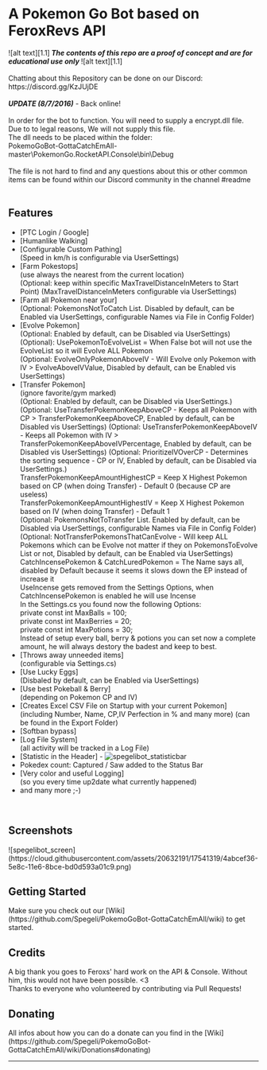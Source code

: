 <!-- define warning icon -->
[1.1]: http://i.imgur.com/M4fJ65n.png (ATTENTION)
[1.2]: http://i.imgur.com/NNcGs1n.png (BTC)
[1.3]: http://i.epvpimg.com/ZTsdb.png (SCREENSHOT)
<!-- title -->
<h1>A Pokemon Go Bot based on FeroxRevs API</h1>
<!-- disclaimer -->
![alt text][1.1]<strong><em> The contents of this repo are a proof of concept and are for educational use only </em></strong>![alt text][1.1]<br />
<br />
Chatting about this Repository can be done on our Discord: https://discord.gg/KzJUjDE <br/>
<br/>
<strong><em>UPDATE (8/7/2016)</em></strong> - Back online!<br />
<br />
In order for the bot to function. You will need to supply a encrypt.dll file. Due to to legal reasons, We will not supply this file. <br/>
The dll needs to be placed within the folder:<br/>
PokemoGoBot-GottaCatchEmAll-master\PokemonGo.RocketAPI.Console\bin\Debug<br/>
<br/>
The file is not hard to find and any questions about this or other common items can be found within our Discord community in the channel #readme<br/>
<br />

<h2><a name="features">Features</a></h2>
 
 - [PTC Login / Google]
 - [Humanlike Walking]<br />
 - [Configurable Custom Pathing]<br />
   (Speed in km/h is configurable via UserSettings)
 - [Farm Pokestops]<br />
   (use always the nearest from the current location)<br />
   (Optional: keep within specific MaxTravelDistanceInMeters to Start Point) (MaxTravelDistanceInMeters configurable via UserSettings)
 - [Farm all Pokemon near your]<br />
   (Optional: PokemonsNotToCatch List. Disabled by default, can be Enabled via UserSettings, configurable Names via File in Config Folder)
 - [Evolve Pokemon]<br />
   (Optional: Enabled by default, can be Disabled via UserSettings)<br />
   (Optional): UsePokemonToEvolveList = When False bot will not use the EvolveList so it will Evolve ALL Pokemon<br />
   (Optional: EvolveOnlyPokemonAboveIV - Will Evolve only Pokemon with IV > EvolveAboveIVValue, Disabled by default, can be Enabled vis UserSettings)
 - [Transfer Pokemon]<br />
   (ignore favorite/gym marked)<br />
   (Optional: Enabled by default, can be Disabled via UserSettings.)<br />
   (Optional: UseTransferPokemonKeepAboveCP - Keeps all Pokemon with CP > TransferPokemonKeepAboveCP, Enabled by default, can be Disabled vis UserSettings)
   (Optional: UseTransferPokemonKeepAboveIV - Keeps all Pokemon with IV > TransferPokemonKeepAboveIVPercentage, Enabled by default, can be Disabled vis UserSettings)
   (Optional: PrioritizeIVOverCP - Determines the sorting sequence - CP or IV, Enabled by default, can be Disabled via UserSettings.)<br />
   TransferPokemonKeepAmountHighestCP = Keep X Highest Pokemon based on CP (when doing Transfer) - Default 0 (because CP are useless)<br />
   TransferPokemonKeepAmountHighestIV = Keep X Highest Pokemon based on IV (when doing Transfer) - Default 1<br />
   (Optional: PokemonsNotToTransfer List. Enabled by default, can be Disabled via UserSettings, configurable Names via File in Config Folder)
   (Optional: NotTransferPokemonsThatCanEvolve - Will keep ALL Pokemons which can be Evolve not matter if they on PokemonsToEvolve List or not, Disabled by default, can be Enabled via UserSettings)
   CatchIncensePokemon & CatchLuredPokemon = The Name says all, disabled by Default because it seems it slows down the EP instead of increase it<br />
   UseIncense gets removed from the Settings Options, when CatchIncensePokemon is enabled he will use Incense<br />
   In the Settings.cs you found now the following Options:<br />
    private const int MaxBalls = 100;<br />
    private const int MaxBerries = 20;<br />
    private const int MaxPotions = 30;<br />
   Instead of setup every ball, berry & potions you can set now a complete amount, he will always destory the badest and keep to best.<br />
 - [Throws away unneeded items]<br />
   (configurable via Settings.cs)
 - [Use Lucky Eggs]<br />
   (Disbaled by default, can be Enabled via UserSettings)<br />
 - [Use best Pokeball & Berry]<br />
   (depending on Pokemon CP and IV)
 - [Creates Excel CSV File on Startup with your current Pokemon]<br />
   (including Number, Name, CP,IV Perfection in % and many more) (can be found in the Export Folder)<br />
 - [Softban bypass]<br />
 - [Log File System]<br />
   (all activity will be tracked in a Log File)<br />
 - [Statistic in the Header] - ![spegelibot_statisticbar](https://cloud.githubusercontent.com/assets/20632191/17541376/bcfdfad6-5e8c-11e6-9340-003f44653def.png)<br />
 - Pokedex count: Captured / Saw added to the Status Bar<br />
 - [Very color and useful Logging]<br />
   (so you every time up2date what currently happened)
 - and many more ;-)
<br/>

<h2><a name="screenshots">Screenshots</a></h2>
![spegelibot_screen](https://cloud.githubusercontent.com/assets/20632191/17541319/4abcef36-5e8c-11e6-8bce-bd0d593a01c9.png)
<br/>

<h2><a name="getting-started">Getting Started</a></h2>
Make sure you check out our [Wiki](https://github.com/Spegeli/PokemoGoBot-GottaCatchEmAll/wiki) to get started.
<br/>

<h2><a name="credits">Credits</a></h2>
A big thank you goes to Feroxs' hard work on the API & Console. Without him, this would not have been possible. <3
<br/>
Thanks to everyone who volunteered by contributing via Pull Requests!

<h2><a name="donating">Donating</a></h2>
<a name="Donating">All infos about how you can do a donate can you find in the [Wiki](https://github.com/Spegeli/PokemoGoBot-GottaCatchEmAll/wiki/Donations#donating)</a><br/>
<hr/>
